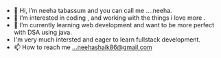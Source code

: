 - 👋 Hi, I’m neeha tabassum and you can call me ....neeha.
- 👀 I’m interested in coding , and working with the things i love more .
- 🌱 I’m currently learning web development and want to be more perfect with DSA using java.
- I'm very much intersted and eager to learn fullstack development.
- 📫 How to reach me ...neehashaik86@gmail.com

<!---
neeha86/neeha86 is a ✨ special ✨ repository because its `README.md` (this file) appears on your GitHub profile.
You can click the Preview link to take a look at your changes.
--->
